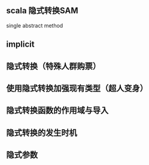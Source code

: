 
##  scala  隐式转换SAM
single  abstract  method

## implicit
## 隐式转换（特殊人群购票）
## 使用隐式转换加强现有类型（超人变身）
## 隐式转换函数的作用域与导入
## 隐式转换的发生时机
## 隐式参数

##



